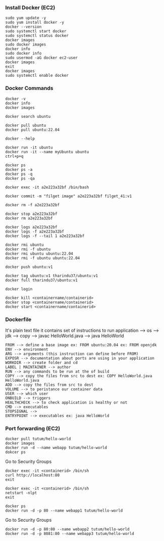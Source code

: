 ### Install Docker (EC2)
```
sudo yum update -y
sudo yum install docker -y
docker --version
sudo systemctl start docker
sudo systemctl status docker
docker images
sudo docker images
docker info
sudo docker info
sudo usermod -aG docker ec2-user
docker images
exit
docker images
sudo systemctl enable docker
```

### Docker Commands
```
docker -v
docker info
docker images
```
```
docker search ubuntu
```
```
docker pull ubuntu
docker pull ubuntu:22.04
```
```
docker --help
```
```
docker run -it ubuntu
docker run -it --name myUbuntu ubuntu
ctrl+p+q
```
```
docker ps
docker ps -a
docker ps -q
docker ps -qa
```
```
docker exec -it a2e223a32bf /bin/bash
```
```
docker commit -m "filget image" a2e223a32bf filget_41:v1
```
```
docker rm -f a2e223a32bf
```
```
docker stop a2e223a32bf
docker rm a2e223a32bf
```
```
docker logs a2e223a32bf
docker logs -f a2e223a32bf
docker logs -f --tail 1 a2e223a32bf
```
```
docker rmi ubuntu
docker rmi -f ubuntu
docker rmi ubuntu ubuntu:22.04
docker rmi -f ubuntu ubuntu:22.04
```
```
docker push ubuntu:v1
```
```
docker tag ubuntu:v1 tharindu37/ubuntu:v1
docker full tharindu37/ubuntu:v1
```
```
docker login
```
```
docker kill <containername/containerid>
docker stop <containername/containerid>
docker start <containername/containerid>
```
### Dockerfile
It's plain text file it contains set of instructions to run application
 --> os
 --> jdk
 --> copy
 --> javac HelloWorld.java
 --> java HelloWorld
```
FROM --> define a base image ex: FROM ubuntu:20.04 ex: FROM openjdk
ENV --> environment
ARG --> arguments (this instruction can define before FROM)
EXPOSR --> documentation about ports are using in your application
WORKDIR --> create folder and cd
LABEL | MAINTAINER --> author
RUN --> any commands to be run at the of build
COPY --> copy the files from src to dest ex: COPY HelloWorld.java HelloWorld.java
ADD --> copy the files from src to dest
VOLUME --> to peristance our container data
USER --> which user
ONBUILD --> triggers
HEALTHCHECK --> to check application is healthy or not
CMD --> executables
STOPSIGNAL --> 
ENTRYPOINT --> executables ex: java HelloWorld
```

### Port forwarding (EC2)
```
docker pull tutum/hello-world
docker images
docker run -d --name webapp tutum/hello-world
dokcer ps
```
Go to Security Groups
```
docker exec -it <containerid> /bin/sh
curl http://localhost:80
exit
```
```
docker exec -it <containerid> /bin/sh
netstart -nlpt
exit
```
```
docker ps
docker run -d -p 80 --name webapp1 tutum/hello-world
```
Go to Security Groups
```
docker run -d -p 80:80 --name webapp2 tutum/hello-world
docker run -d -p 8081:80 --name webapp3 tutum/hello-world
```
